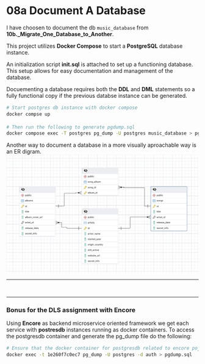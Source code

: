 # 08a Document A Database

I have choosen to document the db `music_database` from **10b._Migrate_One_Database_to_Another**.

This project utilizes **Docker Compose** to start a **PostgreSQL** database instance. 

An initialization script **init.sql** is attached to set up a functioning database. This setup allows for easy documentation and management of the database.

Docuementing a database requires both the **DDL** and **DML** statements so a fully functional copy  if the previous databse instance can be generated.

```bash
# Start postgres db instance with docker compose
docker compse up

# Then run the following to generate pgdump.sql
docker compose exec -T postgres pg_dump -U postgres music_database > pgdump.sql
```


Another way to document a database in a more visually aproachable way is an ER digram.
![ERD music_database](./assets/ERD.png)

---

<br>

---

### Bonus for the DLS assignment with Encore

Using **Encore** as backend microservice oriented framework we get each service with **postresdb** instances running as docker containers.
To access the postgresdb container and generate the pg_dump file do the following:

```bash
# Ensure that the docker container for postgresdb related to encore poject is running
docker exec -t 1e260f7c0ec7 pg_dump -U postgres -d auth > pgdump.sql
```
